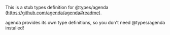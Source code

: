 This is a stub types definition for @types/agenda (https://github.com/agenda/agenda#readme).

agenda provides its own type definitions, so you don't need @types/agenda installed!